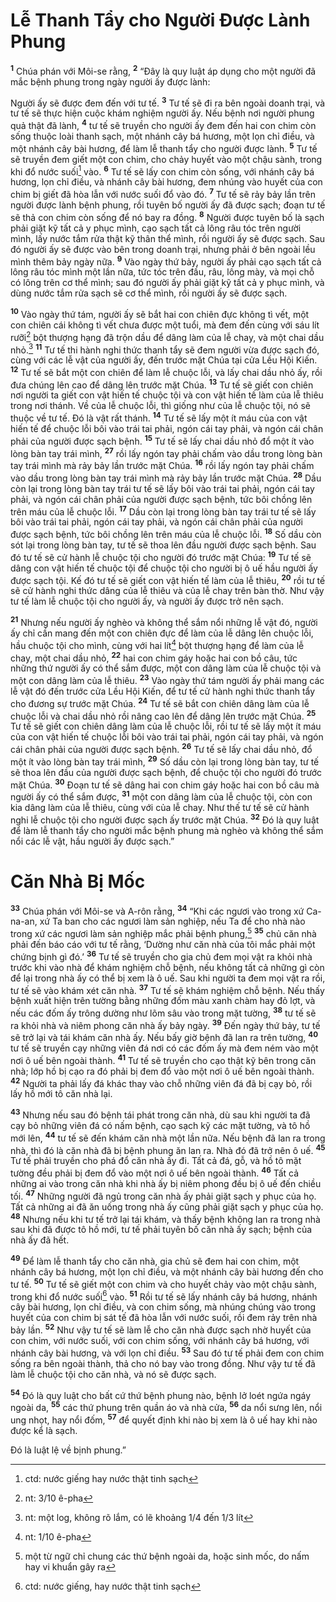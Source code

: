 # Lễ Thanh Tẩy cho Người Ðược Lành Phung
<sup><b>1</b></sup> Chúa phán với Môi-se rằng, <sup><b>2</b></sup> “Ðây là quy luật áp dụng cho một người đã mắc bệnh phung trong ngày người ấy được lành:

Người ấy sẽ được đem đến với tư tế. <sup><b>3</b></sup> Tư tế sẽ đi ra bên ngoài doanh trại, và tư tế sẽ thực hiện cuộc khám nghiệm người ấy. Nếu bệnh nơi người phung quả thật đã lành, <sup><b>4</b></sup> tư tế sẽ truyền cho người ấy đem đến hai con chim còn sống thuộc loài thanh sạch, một nhánh cây bá hương, một lọn chỉ điều, và một nhánh cây bài hương, để làm lễ thanh tẩy cho người được lành. <sup><b>5</b></sup> Tư tế sẽ truyền đem giết một con chim, cho chảy huyết vào một chậu sành, trong khi đổ nước suối[^1] vào. <sup><b>6</b></sup> Tư tế sẽ lấy con chim còn sống, với nhánh cây bá hương, lọn chỉ điều, và nhánh cây bài hương, đem nhúng vào huyết của con chim bị giết đã hòa lẫn với nước suối đổ vào đó. <sup><b>7</b></sup> Tư tế sẽ rảy bảy lần trên người được lành bệnh phung, rồi tuyên bố người ấy đã được sạch; đoạn tư tế sẽ thả con chim còn sống để nó bay ra đồng. <sup><b>8</b></sup> Người được tuyên bố là sạch phải giặt kỹ tất cả y phục mình, cạo sạch tất cả lông râu tóc trên người mình, lấy nước tắm rửa thật kỹ thân thể mình, rồi người ấy sẽ được sạch. Sau đó người ấy sẽ được vào bên trong doanh trại, nhưng phải ở bên ngoài lều mình thêm bảy ngày nữa. <sup><b>9</b></sup> Vào ngày thứ bảy, người ấy phải cạo sạch tất cả lông râu tóc mình một lần nữa, tức tóc trên đầu, râu, lông mày, và mọi chỗ có lông trên cơ thể mình; sau đó người ấy phải giặt kỹ tất cả y phục mình, và dùng nước tắm rửa sạch sẽ cơ thể mình, rồi người ấy sẽ được sạch.

<sup><b>10</b></sup> Vào ngày thứ tám, người ấy sẽ bắt hai con chiên đực không tì vết, một con chiên cái không tì vết chưa được một tuổi, mà đem đến cùng với sáu lít rưỡi[^2] bột thượng hạng đã trộn dầu để dâng làm của lễ chay, và một chai dầu nhỏ.[^3] <sup><b>11</b></sup> Tư tế thi hành nghi thức thanh tẩy sẽ đem người vừa được sạch đó, cùng với các lễ vật của người ấy, đến trước mặt Chúa tại cửa Lều Hội Kiến. <sup><b>12</b></sup> Tư tế sẽ bắt một con chiên để làm lễ chuộc lỗi, và lấy chai dầu nhỏ ấy, rồi đưa chúng lên cao để dâng lên trước mặt Chúa. <sup><b>13</b></sup> Tư tế sẽ giết con chiên nơi người ta giết con vật hiến tế chuộc tội và con vật hiến tế làm của lễ thiêu trong nơi thánh. Về của lễ chuộc lỗi, thì giống như của lễ chuộc tội, nó sẽ thuộc về tư tế. Ðó là vật rất thánh. <sup><b>14</b></sup> Tư tế sẽ lấy một ít máu của con vật hiến tế để chuộc lỗi bôi vào trái tai phải, ngón cái tay phải, và ngón cái chân phải của người được sạch bệnh. <sup><b>15</b></sup> Tư tế sẽ lấy chai dầu nhỏ đổ một ít vào lòng bàn tay trái mình, <sup><b>27</b></sup> rồi lấy ngón tay phải chấm vào dầu trong lòng bàn tay trái mình mà rảy bảy lần trước mặt Chúa. <sup><b>16</b></sup> rồi lấy ngón tay phải chấm vào dầu trong lòng bàn tay trái mình mà rảy bảy lần trước mặt Chúa. <sup><b>28</b></sup> Dầu còn lại trong lòng bàn tay trái tư tế sẽ lấy bôi vào trái tai phải, ngón cái tay phải, và ngón cái chân phải của người được sạch bệnh, tức bôi chồng lên trên máu của lễ chuộc lỗi. <sup><b>17</b></sup> Dầu còn lại trong lòng bàn tay trái tư tế sẽ lấy bôi vào trái tai phải, ngón cái tay phải, và ngón cái chân phải của người được sạch bệnh, tức bôi chồng lên trên máu của lễ chuộc lỗi. <sup><b>18</b></sup> Số dầu còn sót lại trong lòng bàn tay, tư tế sẽ thoa lên đầu người được sạch bệnh. Sau đó tư tế sẽ cử hành lễ chuộc tội cho người đó trước mặt Chúa: <sup><b>19</b></sup> Tư tế sẽ dâng con vật hiến tế chuộc tội để chuộc tội cho người bị ô uế hầu người ấy được sạch tội. Kế đó tư tế sẽ giết con vật hiến tế làm của lễ thiêu, <sup><b>20</b></sup> rồi tư tế sẽ cử hành nghi thức dâng của lễ thiêu và của lễ chay trên bàn thờ. Như vậy tư tế làm lễ chuộc tội cho người ấy, và người ấy được trở nên sạch.

<sup><b>21</b></sup> Nhưng nếu người ấy nghèo và không thể sắm nổi những lễ vật đó, người ấy chỉ cần mang đến một con chiên đực để làm của lễ dâng lên chuộc lỗi, hầu chuộc tội cho mình, cùng với hai lít[^4] bột thượng hạng để làm của lễ chay, một chai dầu nhỏ, <sup><b>22</b></sup> hai con chim gáy hoặc hai con bồ câu, tức những thứ người ấy có thể sắm được, một con dâng làm của lễ chuộc tội và một con dâng làm của lễ thiêu. <sup><b>23</b></sup> Vào ngày thứ tám người ấy phải mang các lễ vật đó đến trước cửa Lều Hội Kiến, để tư tế cử hành nghi thức thanh tẩy cho đương sự trước mặt Chúa. <sup><b>24</b></sup> Tư tế sẽ bắt con chiên dâng làm của lễ chuộc lỗi và chai dầu nhỏ rồi nâng cao lên để dâng lên trước mặt Chúa. <sup><b>25</b></sup> Tư tế sẽ giết con chiên dâng làm của lễ chuộc lỗi, rồi tư tế sẽ lấy một ít máu của con vật hiến tế chuộc lỗi bôi vào trái tai phải, ngón cái tay phải, và ngón cái chân phải của người được sạch bệnh. <sup><b>26</b></sup> Tư tế sẽ lấy chai dầu nhỏ, đổ một ít vào lòng bàn tay trái mình, <sup><b>29</b></sup> Số dầu còn lại trong lòng bàn tay, tư tế sẽ thoa lên đầu của người được sạch bệnh, để chuộc tội cho người đó trước mặt Chúa. <sup><b>30</b></sup> Ðoạn tư tế sẽ dâng hai con chim gáy hoặc hai con bồ câu mà người ấy có thể sắm được, <sup><b>31</b></sup> một con dâng làm của lễ chuộc tội, còn con kia dâng làm của lễ thiêu, cùng với của lễ chay. Như thế tư tế sẽ cử hành nghi lễ chuộc tội cho người được sạch ấy trước mặt Chúa. <sup><b>32</b></sup> Ðó là quy luật để làm lễ thanh tẩy cho người mắc bệnh phung mà nghèo và không thể sắm nổi các lễ vật, hầu người ấy được sạch.”

# Căn Nhà Bị Mốc
<sup><b>33</b></sup> Chúa phán với Môi-se và A-rôn rằng, <sup><b>34</b></sup> “Khi các ngươi vào trong xứ Ca-na-an, xứ Ta ban cho các ngươi làm sản nghiệp, nếu Ta để cho nhà nào trong xứ các ngươi làm sản nghiệp mắc phải bệnh phung,[^5] <sup><b>35</b></sup> chủ căn nhà phải đến báo cáo với tư tế rằng, ‘Dường như căn nhà của tôi mắc phải một chứng bịnh gì đó.’ <sup><b>36</b></sup> Tư tế sẽ truyền cho gia chủ đem mọi vật ra khỏi nhà trước khi vào nhà để khám nghiệm chỗ bệnh, nếu không tất cả những gì còn để lại trong nhà ấy có thể bị xem là ô uế. Sau khi người ta đem mọi vật ra rồi, tư tế sẽ vào khám xét căn nhà. <sup><b>37</b></sup> Tư tế sẽ khám nghiệm chỗ bệnh. Nếu thấy bệnh xuất hiện trên tường bằng những đốm màu xanh chàm hay đỏ lợt, và nếu các đốm ấy trông dường như lõm sâu vào trong mặt tường, <sup><b>38</b></sup> tư tế sẽ ra khỏi nhà và niêm phong căn nhà ấy bảy ngày. <sup><b>39</b></sup> Ðến ngày thứ bảy, tư tế sẽ trở lại và tái khám căn nhà ấy. Nếu bấy giờ bệnh đã lan ra trên tường, <sup><b>40</b></sup> tư tế sẽ truyền cạy những viên đá nơi có các đốm ấy mà đem ném vào một nơi ô uế bên ngoài thành. <sup><b>41</b></sup> Tư tế sẽ truyền cho cạo thật kỹ bên trong căn nhà; lớp hồ bị cạo ra đó phải bị đem đổ vào một nơi ô uế bên ngoài thành. <sup><b>42</b></sup> Người ta phải lấy đá khác thay vào chỗ những viên đá đã bị cạy bỏ, rồi lấy hồ mới tô căn nhà lại.

<sup><b>43</b></sup> Nhưng nếu sau đó bệnh tái phát trong căn nhà, dù sau khi người ta đã cạy bỏ những viên đá có nấm bệnh, cạo sạch kỹ các mặt tường, và tô hồ mới lên, <sup><b>44</b></sup> tư tế sẽ đến khám căn nhà một lần nữa. Nếu bệnh đã lan ra trong nhà, thì đó là căn nhà đã bị bệnh phung ăn lan ra. Nhà đó đã trở nên ô uế. <sup><b>45</b></sup> Tư tế phải truyền cho phá đổ căn nhà ấy đi. Tất cả đá, gỗ, và hồ tô mặt tường đều phải bị đem đổ vào một nơi ô uế bên ngoài thành. <sup><b>46</b></sup> Tất cả những ai vào trong căn nhà khi nhà ấy bị niêm phong đều bị ô uế đến chiều tối. <sup><b>47</b></sup> Những người đã ngủ trong căn nhà ấy phải giặt sạch y phục của họ. Tất cả những ai đã ăn uống trong nhà ấy cũng phải giặt sạch y phục của họ. <sup><b>48</b></sup> Nhưng nếu khi tư tế trở lại tái khám, và thấy bệnh không lan ra trong nhà sau khi đã được tô hồ mới, tư tế phải tuyên bố căn nhà ấy sạch; bệnh của nhà ấy đã hết.

<sup><b>49</b></sup> Ðể làm lễ thanh tẩy cho căn nhà, gia chủ sẽ đem hai con chim, một nhánh cây bá hương, một lọn chỉ điều, và một nhánh cây bài hương đến cho tư tế. <sup><b>50</b></sup> Tư tế sẽ giết một con chim và cho huyết chảy vào một chậu sành, trong khi đổ nước suối[^6] vào. <sup><b>51</b></sup> Rồi tư tế sẽ lấy nhánh cây bá hương, nhánh cây bài hương, lọn chỉ điều, và con chim sống, mà nhúng chúng vào trong huyết của con chim bị sát tế đã hòa lẫn với nước suối, rồi đem rảy trên nhà bảy lần. <sup><b>52</b></sup> Như vậy tư tế sẽ làm lễ cho căn nhà được sạch nhờ huyết của con chim, với nước suối, với con chim sống, với nhánh cây bá hương, với nhánh cây bài hương, và với lọn chỉ điều. <sup><b>53</b></sup> Sau đó tư tế phải đem con chim sống ra bên ngoài thành, thả cho nó bay vào trong đồng. Như vậy tư tế đã làm lễ chuộc tội cho căn nhà, và nó sẽ được sạch.

<sup><b>54</b></sup> Ðó là quy luật cho bất cứ thứ bệnh phung nào, bệnh lở loét ngứa ngáy ngoài da, <sup><b>55</b></sup> các thứ phung trên quần áo và nhà cửa, <sup><b>56</b></sup> da nổi sưng lên, nổi ung nhọt, hay nổi đốm, <sup><b>57</b></sup> để quyết định khi nào bị xem là ô uế hay khi nào được kể là sạch.

Ðó là luật lệ về bịnh phung.”

[^1]: ctd: nước giếng hay nước thật tinh sạch
[^2]: nt: 3/10 ê-pha
[^3]: nt: một log, không rõ lắm, có lẽ khoảng 1/4 đến 1/3 lít
[^4]: nt: 1/10 ê-pha
[^5]: một từ ngữ chỉ chung các thứ bệnh ngoài da, hoặc sinh mốc, do nấm hay vi khuẩn gây ra
[^6]: ctd: nước giếng, hay nước thật tinh sạch
